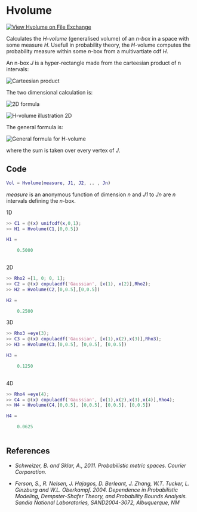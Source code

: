 # Hvolume

[![View Hvolume on File Exchange](https://www.mathworks.com/matlabcentral/images/matlab-file-exchange.svg)](https://www.mathworks.com/matlabcentral/fileexchange/77726-hvolume)

Calculates the *H-volume* (generalised volume) of an *n-box* in a space with some measure *H*. Usefull in probability theory, the *H*-volume computes the probability measure within some *n*-box from a multivartiate cdf *H*. 

An n-box *J* is a hyper-rectangle made from the carteesian product of n intervals:

![Carteesian product](https://i.imgur.com/KYCAF0O.png)

The two dimensional calculation is:

![2D formula](https://i.imgur.com/lQHflWo.png)

![H-volume illustration 2D](https://i.imgur.com/F8Xgwd1.png)

The general formula is:

![General formula for H-volume](https://i.imgur.com/ZTya5hf.png)

where the sum is taken over every vertex of *J*. 

Code
---
```MATLAB
Vol = Hvolume(measure, J1, J2, .. , Jn)
```
*measure* is an anonymous function of dimension *n* and *J1* to *Jn* are *n* intervals defining the *n*-box.

1D
```MATLAB
>> C1 = @(x) unifcdf(x,0,1);
>> H1 = Hvolume(C1,[0,0.5])

H1 =

    0.5000
    
```
2D
```MATLAB
>> Rho2 =[1, 0; 0, 1];
>> C2 = @(x) copulacdf('Gaussian', [x(1), x(2)],Rho2);
>> H2 = Hvolume(C2,[0,0.5],[0,0.5])

H2 =

    0.2500

```
3D
```MATLAB
>> Rho3 =eye(3);
>> C3 = @(x) copulacdf('Gaussian', [x(1),x(2),x(3)],Rho3);
>> H3 = Hvolume(C3,[0,0.5], [0,0.5], [0,0.5])

H3 =

    0.1250
    
```
4D
```MATLAB
>> Rho4 =eye(4);
>> C4 = @(x) copulacdf('Gaussian', [x(1),x(2),x(3),x(4)],Rho4);
>> H4 = Hvolume(C4,[0,0.5], [0,0.5], [0,0.5], [0,0.5])

H4 =

    0.0625
    
```
References
---

* *Schweizer, B. and Sklar, A., 2011. Probabilistic metric spaces. Courier Corporation.*

* *Ferson, S., R. Nelsen, J. Hajagos, D. Berleant, J. Zhang, W.T. Tucker, L. Ginzburg and W.L. Oberkampf. 2004. Dependence in Probabilistic Modeling, Dempster-Shafer Theory, and Probability Bounds Analysis. Sandia National Laboratories, SAND2004-3072, Albuquerque, NM*
